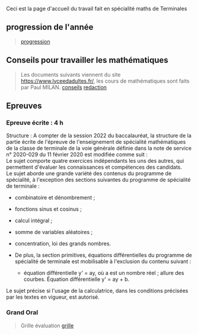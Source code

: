 Ceci est la page d'accueil du travail fait en spécialité maths de Terminales

## progression de l'année

> [progression](./Progression_2022-eleves.pdf)

## Conseils pour travailler les mathématiques
> Les documents suivants viennent du site https://www.lyceedadultes.fr/, les cours de mathématiques sont faits par Paul MILAN. 
> [conseils](./conseils.pdf)
> [redaction](./redaction.pdf)
## Epreuves
### Epreuve écrite : 4 h <br>
Structure : A compter de la session 2022 du baccalauréat, la structure de la partie écrite de l'épreuve de l'enseignement de spécialité mathématiques de la classe de terminale de la voie générale définie dans la note de service n° 2020-029 du 11 février 2020 est modifiée comme suit : <br>
Le sujet comporte quatre exercices indépendants les uns des autres, qui permettent d'évaluer les connaissances et compétences des candidats.<br>
Le sujet aborde une grande variété des contenus du programme de spécialité, à l'exception des sections suivantes du programme de spécialité de terminale :

- combinatoire et dénombrement ;
- fonctions sinus et cosinus ;
- calcul intégral ;
- somme de variables aléatoires ;
- concentration, loi des grands nombres.
- De plus, la section primitives, équations différentielles du programme de spécialité de terminale est mobilisable à l'exclusion du contenu suivant : 

     - équation différentielle y' = ay, où a est un nombre réel ; allure des courbes. Équation différentielle y' = ay + b.

Le sujet précise si l'usage de la calculatrice, dans les conditions précisées par les textes en vigueur, est autorisé.

### Grand Oral

> Grille évaluation 
> [grille](./Grille_GO.pdf)


